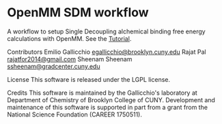 # OpenMM SDM workflow

A workflow to setup Single Decoupling alchemical binding free energy calculations with OpenMM. See the [Tutorial](tutorial/tutorial.md).

Contributors
Emilio Gallicchio egallicchio@brooklyn.cuny.edu
Rajat Pal rajatfor2014@gmail.com
Sheenam Sheenam ssheenam@gradcenter.cuny.edu

License
This software is released under the LGPL license.

Credits
This software is maintained by the Gallicchio's laboratory at Department of Chemistry of Brooklyn College of CUNY. Development and maintenance of this software is supported in part from a grant from the National Science Foundation (CAREER 1750511).
